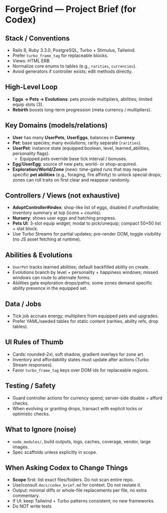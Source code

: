 # ForgeGrind — Project Brief (for Codex)

## Stack / Conventions
- Rails 8, Ruby 3.3.0, PostgreSQL, Turbo + Stimulus, Tailwind.
- Prefer `turbo_frame_tag` for replaceable blocks.
- Views:  HTML ERB
- Normalize core enums to tables (e.g., `rarities`, `currencies`).
- Avoid generators if controller exists; edit methods directly.

## High-Level Loop
- **Eggs → Pets → Evolutions**: pets provide multipliers, abilities; limited equip slots (3).
- **Rebirth** boosts long-term progression (meta currency / multipliers).

## Key Domains (models/relations)
- **User** has many **UserPets**, **UserEggs**, balances in **Currency**.
- **Pet**: base species; many evolutions; rarity separate (`rarities`).
- **UserPet**: instance state (equipped:boolean, level, learned_abilities, personality flags).
  - Equipped pets override base tick interval / bonuses.
- **Egg**/**UserEgg**: source of new pets; world- or shop-acquired.
- **Exploration/World/Zone** (new): time-gated runs that may require specific **pet abilities** (e.g., foraging, fire affinity) to unlock special drops; zones can roll traits on first clear and reappear randomly.

## Controllers / Views (not exhaustive)
- **AdoptController#index**: shop-like list of eggs, disabled if unaffordable; inventory summary at top (icons + counts).
- **Nursery**: shows user eggs and hatching progress.
- **Pets UI**: 3-slot equip widget; modal to pick/unequip; compact 50×50 list + stat block.
- Use Turbo Streams for partial updates; pre-render DOM, toggle visibility (no JS asset fetching at runtime).

## Abilities & Evolutions
- `UserPet` tracks learned abilities; default backfilled ability on create.
- Evolutions branch by level + personality + happiness windows; missed windows can route to alternate forms.
- Abilities gate exploration drops/paths; some zones demand specific ability presence in the equipped set.

## Data / Jobs
- Tick job accrues energy; multipliers from equipped pets and upgrades.
- Prefer YAML/seeded tables for static content (rarities, ability refs, drop tables).

## UI Rules of Thumb
- Cards: rounded-2xl, soft shadow, gradient overlays for zone art.
- Inventory and affordability states must update after actions (Turbo Stream responses).
- Favor `turbo_frame_tag` keys over DOM ids for replaceable regions.

## Testing / Safety
- Guard controller actions for currency spend; server-side disable + afford checks.
- When evolving or granting drops, transact with explicit locks or optimistic checks.

## What to Ignore (noise)
- `node_modules/`, build outputs, logs, caches, coverage, vendor, large images.
- Spec scaffolds unless explicitly in scope.

## When Asking Codex to Change Things
- **Scope** first: list exact files/folders. Do not scan entire repo.
- Use/consult `docs/codex_brief.md` for context. Do not restate it.
- Output: minimal diffs or whole-file replacements per file, no extra commentary.
- If UI: keep Tailwind + Turbo patterns consistent; no new frameworks.
- Do NOT write tests